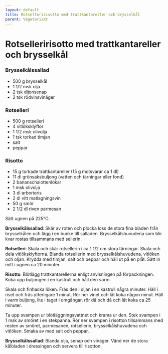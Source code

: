 ```yaml
---
layout: default
title: Rotselleririsotto med trattkantareller och brysselkål
parent: Vegetariskt
---
```

# Rotselleririsotto med trattkantareller och brysselkål


### Brysselkålssallad

- 500 g  brysselkål
- 1 1/2 msk  olja
- 2 tsk  dijonsenap
- 2 tsk  rödvinsvinäger

### Rotselleri

- 500 g  rotselleri
- 4  vitlöksklyftor
- 1 1/2 msk  olivolja
- 1 tsk  torkad timjan
- salt
- peppar

### Risotto

- 15 g torkade trattkantareller (15 g motsvarar ca 1 dl)
- 11 dl grönsaksbuljong (vatten och tärningar eller fond)
- 2  bananschalottenlökar
- 1 msk  olivolja
- 3 dl  arborioris
- 2 dl  vitt matlagningsvin
- 50 g  smör
- 2 1/2 dl  riven parmesan


Sätt ugnen på 225°C.

**Brysselkålssallad**: Skär av roten och plocka loss de stora fina bladen från
brysselkålen och lägg i en bunke till salladen. Brysselkålshuvudena som blir kvar rostas
tillsammans med sellerin.

**Rotselleri**: Skala och skär rotsellerin i ca 1 1/2 cm stora tärningar. Skala och dela
vitlöksklyftorna. Blanda rotsellerin med brysselkålshuvudena, vitlöken och oljan. Krydda
med timjan, salt och peppar och häll ut på en plåt. Sätt in mitt i ugnen ca 20 minuter.

**Risotto**: Blötlägg trattkantarellerna enligt anvisningen på förpackningen. Koka upp
buljongen i en kastrull och håll den varm.

Skala och finhacka löken. Fräs den i oljan i en kastrull några minuter. Häll i riset och
fräs ytterligare 1 minut. Rör ner vinet och låt koka någon minut. Häll i varm buljong,
lite i taget i omgångar, rör då och då och låt koka ca 25 minuter.

Ta upp svampen ur blötläggningsvattnet och krama ur den. Stek svampen i 1 msk av smöret i
en stekpanna. Rör ner svampen i risotton tillsammans med resten av smöret, parmesanen,
rotsellerin, brysselkålshuvudena och vitlöken. Smaka av med salt och peppar.

**Brysselkålssallad**: Blanda olja, senap och vinäger. Vänd ner de stora kålbladen i
dressingen och servera till risotton.